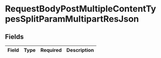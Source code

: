 # RequestBodyPostMultipleContentTypesSplitParamMultipartResJson


## Fields

| Field       | Type        | Required    | Description |
| ----------- | ----------- | ----------- | ----------- |